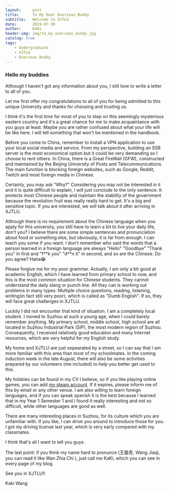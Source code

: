 ```yaml
---
layout:     post
title:      To My Dear Overseas Buddy
subtitle:   Welcome to XJTLU
date:       2019-07-30
author:     KaKi
header-img: img/to_my_overseas_buddy.jpg
catalog: true
tags:
    - Undergraduate
    - XJTLU
    - Overseas Buddy
---
```


### Hello my buddies

Although I haven't got any information about you, I still love to write a letter to all of you.

Let me first offer my congratulations to all of you for being admitted to this unique University and thanks for choosing and trusting us.

I think it's the first time for most of you to step on this seemingly mysterious eastern country and it's a great chance for me to make acquaintance with you guys at least. Maybe you are rather confused about what your life will be like here. I will tell something that won't be mentioned in the handbook.

Before you come to China, remember to install a VPN application to use your local social media and service. From my perspective, building an SSR server is the most economical option but it could be very demanding so I choose to rent others. In China, there is a Great FireWall (GFW), constructed and maintained by the Beijing University of Posts and Telecommunications. The main function is blocking foreign websites, such as Google, Reddit, Twitch and most foreign media in Chinese.

Certainly, you may ask "Why?" Considering you may not be interested in it and it is quite difficult to explain,  I will just conclude to the only sentence:  It protects most Chinese people and maintain the stability of the government because the revolution fruit was really really hard to get. It's a big and sensitive topic. If you are interested, we will talk about it after arriving in XJTLU.

Although there is no requirement about the Chinese language when you apply for this university, you still have to learn a bit to live your daily life, don't you? I believe there are some simple sentences and pronunciation about food or something else, but obviously, it is far from enough. I can teach you some if you want. I don't remember who said the words that a person learned in a foreign language are always "Hello" "Goodbye" "Thank you" in first and "f\*\*k you" "d\*\*n it" in second, and so are the Chinese. Do you agree? Haha😂

Please forgive me for my poor grammar. Actually, I am only a bit good at academic English, which I have learned from primary school to now, and this is the most common situation for Chinese students. They cannot understand the daily slang or punch line. All they can is working out problems in many types: Multiple choice questions, reading, listening, writing(in fact still very poor), which is called as "Dumb English". If so, they will face great challenges in XJTLU.

Luckily I did not encounter that kind of situation. I am a completely local student. I moved to Suzhou at such a young age, when I could barely remember anything. My primary school, middle school, high school are all located in Suzhou Industrial Park (SIP), the most modern region of Suzhou. Consequently, I received relatively good education and many Internet resources, which are very helpful for my English study.

My home and XJTLU are just sepearated by a street, so I can say that I am more familiar with this area than most of my schoolmates. In the coming induction week in the late August, there will also be some activities prepared by our volunteers (me included) to help you better get used to this.

My hobbies can be found in my CV I believe, so if you like playing online games, you can add [my steam account](http://s.team/p/cmwj-vwgw/PQNWVRPC). If it expires, please inform me of this by email or any other venue. I am also willing to learn foreign languages, and if you can speak spanish it is the best because I learned that in my Year 1 Semester 1 and I found it really interesting and not so difficult, while other languages are good as well.

There are many interesting places in Suzhou, for its culture which you are unfamiliar with. If you like, I can drive you around to introduce those for you.
I got my driving license last year, which is very early compared with my classmates.

I think that's all I want to tell you guys.

The last point: if you think my name hard to pronunce (王嘉奇, Wang Jiaqi, you can read it like Wan Zhia Chi ), just call me KaKi, which you can see in every page of my blog.

See you in XJTLU!!

Kaki Wang
